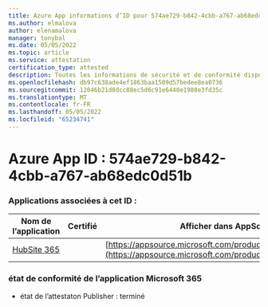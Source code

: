 ```yaml
---
title: Azure App informations d’ID pour 574ae729-b842-4cbb-a767-ab68edc0d51b
ms.author: elmalova
author: elenamalova
manager: tonybal
ms.date: 05/05/2022
ms.topic: article
ms.service: attestation
certification_type: attested
description: Toutes les informations de sécurité et de conformité disponibles pour 574ae729-b842-4cbb-a767-ab68edc0d51b.
ms.openlocfilehash: db97c638ade4ef1863baa1509d57bedee8ea0736
ms.sourcegitcommit: 12046b21d8dcc88ec5d6c91e6440e1988e3fd35c
ms.translationtype: MT
ms.contentlocale: fr-FR
ms.lasthandoff: 05/05/2022
ms.locfileid: "65234741"
---
```

# <a name="azure-app-id-574ae729-b842-4cbb-a767-ab68edc0d51b"></a>Azure App ID : 574ae729-b842-4cbb-a767-ab68edc0d51b


### <a name="apps-associated-with-this-id"></a>Applications associées à cet ID :
| **Nom de l’application** | **Certifié** | **Afficher dans AppSource** |
|--------------|---------------|-----------------------|
| [HubSite 365](../forward/WA200003704.md) |  | [https://appsource.microsoft.com/product/office/WA200003704](https://appsource.microsoft.com/product/office/WA200003704) |

### <a name="microsoft-365-app-compliance-status"></a>état de conformité de l’application Microsoft 365
- état de l’attestaton Publisher : terminé
